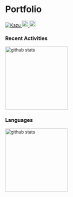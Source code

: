 # Portfolio

<p align="left">
  <a href="https://github.com/kujiKazuaki/Kazu">
    <img src="https://komarev.com/ghpvc/?username=Kazu" alt="Kazu" />
  </a>
  <a href="http://qiita.com/Cookie_Iwate">
    <img height="20" src="https://qiita-badge.apiapi.app/s/yutkat/posts.svg" />
  </a> 
  <a href="http://qiita.com/Cookie_Iwate">
    <img height="20" src="https://qiita-badge.apiapi.app/s/Cookie_Iwate/contributions.svg" />
  </a>               
</p>

### Recent Activities

<p align="left">
  <a href="https://github.com/anuraghazra/github-readme-stats">
    <img alt="github stats" height="200" src="https://github-readme-stats-zeta-ten-73.vercel.app/api?username=kujiKazuaki" />
  </a>
</p>

### Languages

<p align="left">
  <a href="https://github.com/anuraghazra/github-readme-stats">
    <img alt="github stats" height="200" src="https://github-readme-stats-zeta-ten-73.vercel.app/api/top-langs/?username=kujiKazuaki&layout=compact" />
  </a>
</p>
